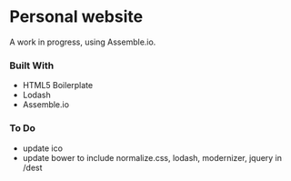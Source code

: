# Personal website

A work in progress, using Assemble.io.

### Built With

- HTML5 Boilerplate
- Lodash
- Assemble.io

### To Do

- update ico 
- update bower to include normalize.css, lodash, modernizer, jquery in /dest
